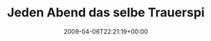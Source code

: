 ---
retweeted: false
source: <a href="http://twitter.com" rel="nofollow">Twitter Web Client</a>
entities:
  hashtags: []
  symbols: []
  user_mentions: []
  urls: []
display_text_range:
- '0'
- '95'
favorite_count: '0'
id_str: '1465722381'
truncated: false
retweet_count: '0'
id: '1465722381'
created_at: Mon Apr 06 22:21:19 +0000 2009
favorited: false
full_text: 'Jeden Abend das selbe Trauerspiel vor meinem Kissen: IT-Buch vs. Roman.
  Bis noch einer weint...'
lang: de
tags:
- pesos:twitter
date: '2009-04-06T22:21:19+00:00'
src: https://twitter.com/bascht/status/1465722381
original_url: https://twitter.com/bascht/status/1465722381
type: twitter_tweet
text: 'Jeden Abend das selbe Trauerspiel vor meinem Kissen: IT-Buch vs. Roman. Bis
  noch einer weint...'
title: Jeden Abend das selbe Trauerspi

---